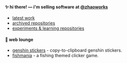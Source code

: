 #### :sparkles: hi there! — i'm selling software at [**@zhaoworks**](https://github.com/zhaoworks)

- [latest work](https://github.com/zhaoworks)
- [archived repositories](https://github.com/sxhkarchive)
- [experiments & learning repositories](https://github.com/sxhkexp)

#### :leaves: web lounge

- [genshin stickers](https://genshinstickers.netlify.com/) - copy-to-clipboard genshin stickers.
- [fishmania](https://fishmania.netlify.com) - a fishing themed clicker game.
